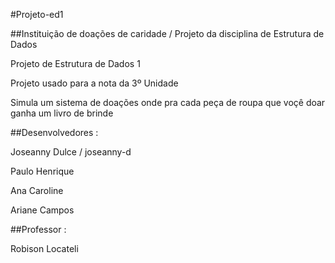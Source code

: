 #Projeto-ed1

##Instituição de doações de caridade / Projeto da disciplina de Estrutura de Dados 

Projeto de Estrutura de Dados 1

Projeto usado para a nota da 3º Unidade 

Simula um sistema de doações onde pra cada peça de roupa que voçê doar ganha um livro de brinde

##Desenvolvedores :

Joseanny Dulce / joseanny-d

Paulo Henrique

Ana Caroline 

Ariane Campos 

##Professor :

Robison Locateli
